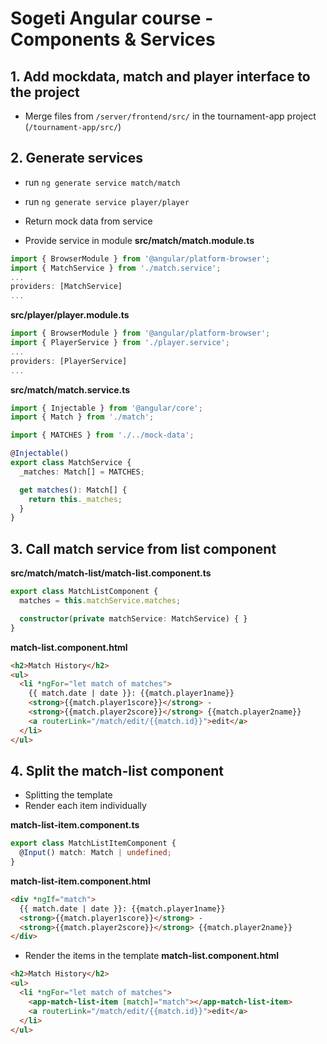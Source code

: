 # Sogeti Angular course - Components & Services
## 1. Add mockdata, match and player interface to the project
- Merge files from `/server/frontend/src/` in the tournament-app project (`/tournament-app/src/`)

## 2. Generate services
- run `ng generate service match/match`
- run `ng generate service player/player`
- Return mock data from service

- Provide service in module
**src/match/match.module.ts**
```typescript
import { BrowserModule } from '@angular/platform-browser';
import { MatchService } from './match.service';
...
providers: [MatchService]
...
```

**src/player/player.module.ts**
```typescript
import { BrowserModule } from '@angular/platform-browser';
import { PlayerService } from './player.service';
...
providers: [PlayerService]
...
```

**src/match/match.service.ts**
```typescript
import { Injectable } from '@angular/core';
import { Match } from './match';

import { MATCHES } from './../mock-data';

@Injectable()
export class MatchService {
  _matches: Match[] = MATCHES;

  get matches(): Match[] {
    return this._matches;
  }
}
```

## 3. Call match service from list component
**src/match/match-list/match-list.component.ts**
```typescript
export class MatchListComponent {
  matches = this.matchService.matches;

  constructor(private matchService: MatchService) { }
}
```
**match-list.component.html**
```html
<h2>Match History</h2>
<ul>
  <li *ngFor="let match of matches">
    {{ match.date | date }}: {{match.player1name}}
    <strong>{{match.player1score}}</strong> -
    <strong>{{match.player2score}}</strong> {{match.player2name}}
    <a routerLink="/match/edit/{{match.id}}">edit</a>
  </li>
</ul>
```

## 4. Split the match-list component
- Splitting the template
- Render each item individually

**match-list-item.component.ts**
```typescript
export class MatchListItemComponent {
  @Input() match: Match | undefined;
}
```

**match-list-item.component.html**
```html
<div *ngIf="match">
  {{ match.date | date }}: {{match.player1name}}
  <strong>{{match.player1score}}</strong> -
  <strong>{{match.player2score}}</strong> {{match.player2name}}
</div>
```

- Render the items in the template
**match-list.component.html**
```html
<h2>Match History</h2>
<ul>
  <li *ngFor="let match of matches"> 
    <app-match-list-item [match]="match"></app-match-list-item>
    <a routerLink="/match/edit/{{match.id}}">edit</a>
  </li>
</ul>
```